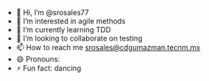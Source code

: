 - 👋 Hi, I’m @srosales77
- 👀 I’m interested in agile methods
- 🌱 I’m currently learning TDD
- 💞️ I’m looking to collaborate on testing
- 📫 How to reach me srosales@cdgumazman.tecnm.mx
- 😄 Pronouns: 
- ⚡ Fun fact: dancing

<!---
srosales77/srosales77 is a ✨ special ✨ repository because its `README.md` (this file) appears on your GitHub profile.
You can click the Preview link to take a look at your changes.
--->
